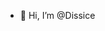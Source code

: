 - 👋 Hi, I’m @Dissice


<!---
Dissice/Dissice is a ✨ special ✨ repository because its `README.md` (this file) appears on your GitHub profile.
You can click the Preview link to take a look at your changes.
--->
